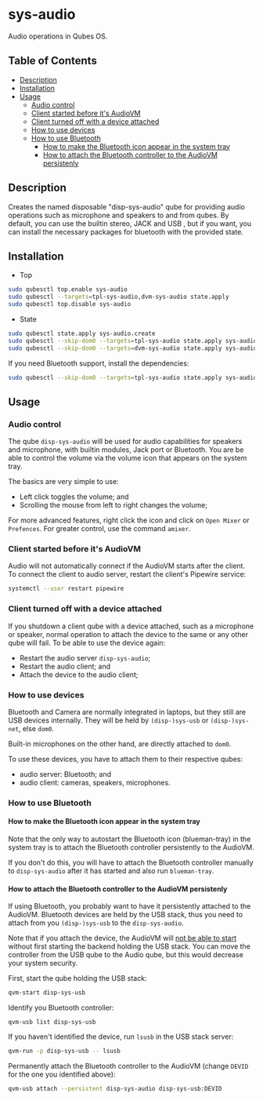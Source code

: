 # sys-audio

Audio operations in Qubes OS.

## Table of Contents

* [Description](#description)
* [Installation](#installation)
* [Usage](#usage)
  * [Audio control](#audio-control)
  * [Client started before it's AudioVM](#client-started-before-its-audiovm)
  * [Client turned off with a device attached](#client-turned-off-with-a-device-attached)
  * [How to use devices](#how-to-use-devices)
  * [How to use Bluetooth](#how-to-use-bluetooth)
    * [How to make the Bluetooth icon appear in the system tray](#how-to-make-the-bluetooth-icon-appear-in-the-system-tray)
    * [How to attach the Bluetooth controller to the AudioVM persistenly](#how-to-attach-the-bluetooth-controller-to-the-audiovm-persistenly)

## Description

Creates the named disposable "disp-sys-audio" qube for providing audio
operations such as microphone and speakers to and from qubes. By default, you
can use the builtin stereo, JACK and  USB , but if you want, you can install
the necessary packages for bluetooth with the provided state.

## Installation

- Top
```sh
sudo qubesctl top.enable sys-audio
sudo qubesctl --targets=tpl-sys-audio,dvm-sys-audio state.apply
sudo qubesctl top.disable sys-audio
```

- State
<!-- pkg:begin:post-install -->
```sh
sudo qubesctl state.apply sys-audio.create
sudo qubesctl --skip-dom0 --targets=tpl-sys-audio state.apply sys-audio.install
sudo qubesctl --skip-dom0 --targets=dvm-sys-audio state.apply sys-audio.configure-dvm
```
<!-- pkg:end:post-install -->

If you need Bluetooth support, install the dependencies:
```sh
sudo qubesctl --skip-dom0 --targets=tpl-sys-audio state.apply sys-audio.install-bluetooth
```

## Usage

### Audio control

The qube `disp-sys-audio` will be used for audio capabilities for speakers and
microphone, with builtin modules, Jack port or Bluetooth. You are be able to
control the volume via the volume icon that appears on the system tray.

The basics are very simple to use:

- Left click toggles the volume; and
- Scrolling the mouse from left to right changes the volume;

For more advanced features, right click the icon and click on `Open Mixer` or
`Prefences`. For greater control, use the command `amixer`.

### Client started before it's AudioVM

Audio will not automatically connect if the AudioVM starts after the client.
To connect the client to audio server, restart the client's Pipewire service:
```sh
systemctl --user restart pipewire
```

### Client turned off with a device attached

If you shutdown a client qube with a device attached, such as a microphone or
speaker, normal operation to attach the device to the same or any other qube
will fail. To be able to use the device again:

- Restart the audio server `disp-sys-audio`;
- Restart the audio client; and
- Attach the device to the audio client;

### How to use devices

Bluetooth and Camera are normally integrated in laptops, but they still are
USB devices internally. They will be held by `(disp-)sys-usb` or
`(disp-)sys-net`, else `dom0`.

Built-in microphones on the other hand, are directly attached to `dom0`.

To use these devices, you have to attach them to their respective qubes:

- audio server: Bluetooth; and
- audio client: cameras, speakers, microphones.

### How to use Bluetooth

#### How to make the Bluetooth icon appear in the system tray

Note that the only way to autostart the Bluetooth icon (blueman-tray) in the
system tray is to attach the Bluetooth controller persistently to the AudioVM.

If you don't do this, you will have to attach the Bluetooth controller
manually to `disp-sys-audio` after it has started and also run `blueman-tray`.

#### How to attach the Bluetooth controller to the AudioVM persistenly

If using Bluetooth, you probably want to have it persistently attached to the
AudioVM. Bluetooth devices are held by the USB stack, thus you need to attach
from you `(disp-)sys-usb` to the `disp-sys-audio`.

Note that if you attach the device, the AudioVM will
[not be able to start](https://github.com/QubesOS/qubes-issues/issues/8877)
without first starting the backend holding the USB stack. You can move the
controller from the USB qube to the Audio qube, but this would decrease your
system security.

First, start the qube holding the USB stack:
```sh
qvm-start disp-sys-usb
```

Identify you Bluetooth controller:
```
qvm-usb list disp-sys-usb
```

If you haven't identified the device, run `lsusb` in the USB stack server:
```sh
qvm-run -p disp-sys-usb -- lsusb
```

Permanently attach the Bluetooth controller to the AudioVM (change `DEVID` for
the one you identified above):
```sh
qvm-usb attach --persistent disp-sys-audio disp-sys-usb:DEVID
```
